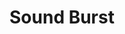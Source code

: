 ---
title: "Sound Burst"

spell:
  schools:
    - name:        "Evocation"
      subschools:  []
      descriptors: ["Sonic"]
  classes:
    - name:  "Bard"
      abbr:  "Brd"
      level: 2
    - name:  "Cleric"
      abbr:  "Clr"
      level: 2
  components:         [V, S, F/DF]
  castingTime:        "1 standard action"
  range:              "Close (25 ft. + 5 ft./2 levels)"
  area:               "10-ft.-radius spread"
  duration:           "Instantaneous"
  savingThrow:        "Fortitude partial"
  spellResistance:    "Yes"
  focus:              "A musical instrument."
  description:        |
    You blast an area with a tremendous cacophony. Every creature in the area takes {% die_roll 1 8 0 %} points of sonic damage and must succeed on a Fortitude save to avoid being stunned for 1 round.

    Creatures that cannot hear are not stunned but are still damaged.
---